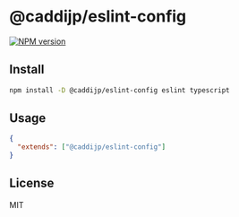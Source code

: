 # @caddijp/eslint-config

[![NPM version](https://badge.fury.io/js/%40caddijp%2Feslint-config.svg)](https://badge.fury.io/js/%40caddijp%2Feslint-config)

## Install

```sh
npm install -D @caddijp/eslint-config eslint typescript
```

## Usage

```json
{
  "extends": ["@caddijp/eslint-config"]
}
```

## License

MIT
